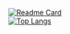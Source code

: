 [![Readme Card](https://github-readme-stats-one-bice.vercel.app/api?username=Dr-TSNG&bg_color=30,e96443,904e95&title_color=fff&text_color=fff&show_icons=true&include_all_commits=true&count_private=true)](https://github.com/anuraghazra/github-readme-stats)  
[![Top Langs](https://github-readme-stats-one-bice.vercel.app/api/top-langs/?username=Dr-TSNG&layout=compact&role=OWNER,ORGANIZATION_MEMBER,COLLABORATOR)](https://github.com/anuraghazra/github-readme-stats)  
